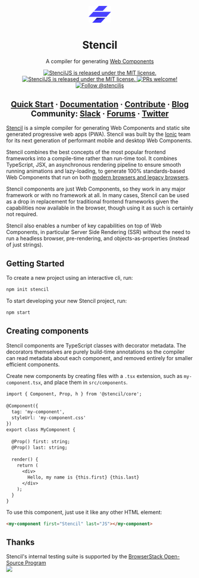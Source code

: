 <p align="center">
  <a href="#">
    <img alt="stencil-logo" src="https://github.com/ionic-team/stencil/blob/main/stencil-logo.png" width="60">
  </a>
</p>

<h1 align="center">
  Stencil
</h1>

<p align="center">
  A compiler for generating <a href="https://www.webcomponents.org/introduction">Web Components</a> 
</p>

<p align="center">
  <a href="https://www.npmjs.com/package/@stencil/core">
    <img src="https://img.shields.io/npm/v/@stencil/core.svg" alt="StencilJS is released under the MIT license." /></a>
  <a href="https://github.com/ionic-team/stencil/blob/main/LICENSE.md">
    <img src="https://img.shields.io/badge/license-MIT-yellow.svg" alt="StencilJS is released under the MIT license." />
  </a>
  <a href="https://github.com/ionic-team/stencil/blob/main/.github/CONTRIBUTING.md">
    <img src="https://img.shields.io/badge/PRs-welcome-brightgreen.svg" alt="PRs welcome!" />
  </a>
  <a href="https://twitter.com/stenciljs">
    <img src="https://img.shields.io/twitter/follow/stenciljs.svg?label=Follow%20@stenciljs" alt="Follow @stenciljs">
  </a>
</p>

<h2 align="center">
  <a href="https://stenciljs.com/docs/getting-started#starting-a-new-project">Quick Start</a>
  <span> · </span>
  <a href="https://stenciljs.com/docs/introduction">Documentation</a>
  <span> · </span>
  <a href="https://github.com/ionic-team/stencil/blob/main/.github/CONTRIBUTING.md">Contribute</a>
  <span> · </span>
  <a href="https://ionicframework.com/blog/tag/stencil/">Blog</a>
  <br />
  Community: 
  <a href="https://stencil-worldwide.herokuapp.com">Slack</a>
  <span> · </span>
  <a href="https://forum.ionicframework.com/c/stencil/21/">Forums</a>
  <span> · </span>
  <a href="https://twitter.com/stenciljs">Twitter</a>
</h2>

[Stencil](https://stenciljs.com/) is a simple compiler for generating Web Components and static site generated progressive web apps (PWA). Stencil was built by the [Ionic](https://ionic.io/) team for its next generation of performant mobile and desktop Web Components.

Stencil combines the best concepts of the most popular frontend frameworks into a compile-time rather than run-time tool. It combines TypeScript, JSX, an asynchronous rendering pipeline to ensure smooth running animations and lazy-loading, to generate 100% standards-based Web Components that run on both [modern browsers and legacy browsers](https://stenciljs.com/docs/browser-support).

Stencil components are just Web Components, so they work in any major framework or with no framework at all. In many cases, Stencil can be used as a drop in replacement for traditional frontend frameworks given the capabilities now available in the browser, though using it as such is certainly not required.

Stencil also enables a number of key capabilities on top of Web Components, in particular Server Side Rendering (SSR) without the need to run a headless browser, pre-rendering, and objects-as-properties (instead of just strings).

## Getting Started

To create a new project using an interactive cli, run:

```bash
npm init stencil
```

To start developing your new Stencil project, run:

```bash
npm start
```

## Creating components

Stencil components are TypeScript classes with decorator metadata. The decorators themselves are purely build-time annotations so the compiler can read metadata about each component, and removed entirely for smaller efficient components.

Create new components by creating files with a `.tsx` extension, such as `my-component.tsx`, and place them in `src/components`.

```tsx
import { Component, Prop, h } from '@stencil/core';

@Component({
  tag: 'my-component',
  styleUrl: 'my-component.css'
})
export class MyComponent {

  @Prop() first: string;
  @Prop() last: string;

  render() {
    return (
      <div>
        Hello, my name is {this.first} {this.last}
      </div>
    );
  }
}
```

To use this component, just use it like any other HTML element:

```html
<my-component first="Stencil" last="JS"></my-component>
```

## Thanks
Stencil's internal testing suite is supported by the [BrowserStack Open-Source Program](https://www.browserstack.com/open-source)
<br>
<a target="_blank" href="https://www.browserstack.com/"><img width="200" src="https://www.browserstack.com/images/layout/browserstack-logo-600x315.png"></a>
